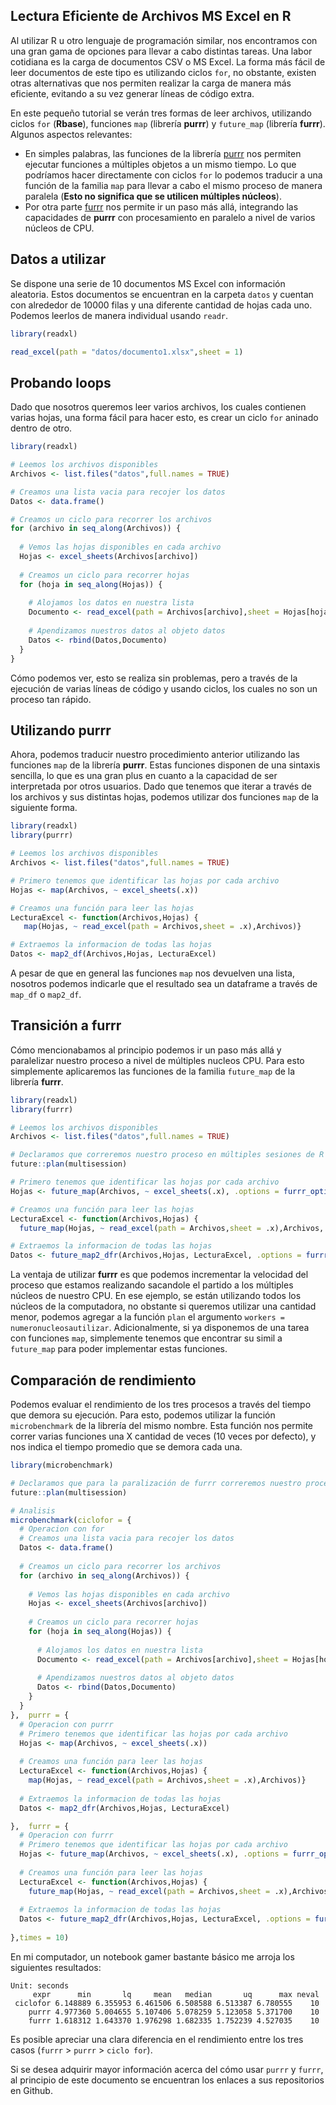## Lectura Eficiente de Archivos MS Excel en R

Al utilizar R u otro lenguaje de programación similar, nos encontramos con una gran gama de opciones para llevar a cabo distintas tareas. Una labor cotidiana es la carga de documentos CSV o MS Excel. La forma más fácil de leer documentos de este tipo es utilizando ciclos `for`, no obstante, existen otras alternativas que nos permiten realizar la carga de manera más eficiente, evitando a su vez generar líneas de código extra. 

En este pequeño tutorial se verán tres formas de leer archivos, utilizando ciclos `for` (**Rbase**), funciones `map` (librería **purrr**) y `future_map` (librería **furrr**). Algunos aspectos relevantes:

- En simples palabras, las funciones de la librería [purrr](https://github.com/tidyverse/purrr) nos permiten ejecutar funciones a múltiples objetos a un mismo tiempo. Lo que podríamos hacer directamente con ciclos `for` lo podemos traducir a una función de la familia `map` para llevar a cabo el mismo proceso de manera paralela (**Esto no significa que se utilicen múltiples núcleos**). 
- Por otra parte [furrr](https://github.com/DavisVaughan/furrr) nos permite ir un paso más allá, integrando las capacidades de **purrr** con procesamiento en paralelo a nivel de varios núcleos de CPU.

## Datos a utilizar

Se dispone una serie de 10 documentos MS Excel con información aleatoria. Estos documentos se encuentran en la carpeta `datos` y cuentan con alrededor de 10000 filas y una diferente cantidad de hojas cada uno. Podemos leerlos de manera individual usando `readr`.

```r
library(readxl)

read_excel(path = "datos/documento1.xlsx",sheet = 1)

```
## Probando loops

Dado que nosotros queremos leer varios archivos, los cuales contienen varias hojas, una forma fácil para hacer esto, es crear un ciclo `for` aninado dentro de otro.

```r
library(readxl)

# Leemos los archivos disponibles
Archivos <- list.files("datos",full.names = TRUE)

# Creamos una lista vacia para recojer los datos
Datos <- data.frame()

# Creamos un ciclo para recorrer los archivos
for (archivo in seq_along(Archivos)) {
  
  # Vemos las hojas disponibles en cada archivo
  Hojas <- excel_sheets(Archivos[archivo])
  
  # Creamos un ciclo para recorrer hojas
  for (hoja in seq_along(Hojas)) {
    
    # Alojamos los datos en nuestra lista
    Documento <- read_excel(path = Archivos[archivo],sheet = Hojas[hoja])
    
    # Apendizamos nuestros datos al objeto datos
    Datos <- rbind(Datos,Documento)
  }
}

```

Cómo podemos ver, esto se realiza sin problemas, pero a través de la ejecución de varias líneas de código y usando ciclos, los cuales no son un proceso tan rápido.

## Utilizando purrr

Ahora, podemos traducir nuestro procedimiento anterior utilizando las funciones `map` de la librería **purrr**. Estas funciones disponen de una sintaxis sencilla, lo que es una gran plus en cuanto a la capacidad de ser interpretada por otros usuarios. Dado que tenemos que iterar a través de los archivos y sus distintas hojas, podemos utilizar dos funciones `map` de la siguiente forma.

```r
library(readxl)
library(purrr)

# Leemos los archivos disponibles
Archivos <- list.files("datos",full.names = TRUE)

# Primero tenemos que identificar las hojas por cada archivo
Hojas <- map(Archivos, ~ excel_sheets(.x))

# Creamos una función para leer las hojas
LecturaExcel <- function(Archivos,Hojas) {
   map(Hojas, ~ read_excel(path = Archivos,sheet = .x),Archivos)}

# Extraemos la informacion de todas las hojas
Datos <- map2_df(Archivos,Hojas, LecturaExcel)

```

A pesar de que en general las funciones `map` nos devuelven una lista, nosotros podemos indicarle que el resultado sea un dataframe a través de `map_df` o `map2_df`.

## Transición a furrr

Cómo mencionabamos al principio podemos ir un paso más allá y paralelizar nuestro proceso a nivel de múltiples nucleos CPU. Para esto simplemente aplicaremos las funciones de la familia `future_map` de la librería **furrr**.

```r
library(readxl)
library(furrr)

# Leemos los archivos disponibles
Archivos <- list.files("datos",full.names = TRUE)

# Declaramos que correremos nuestro proceso en múltiples sesiones de R
future::plan(multisession) 

# Primero tenemos que identificar las hojas por cada archivo
Hojas <- future_map(Archivos, ~ excel_sheets(.x), .options = furrr_options(seed = T))

# Creamos una función para leer las hojas
LecturaExcel <- function(Archivos,Hojas) {
  future_map(Hojas, ~ read_excel(path = Archivos,sheet = .x),Archivos, .options = furrr_options(seed = T))}

# Extraemos la informacion de todas las hojas
Datos <- future_map2_dfr(Archivos,Hojas, LecturaExcel, .options = furrr_options(seed = T))

```

La ventaja de utilizar **furrr** es que podemos incrementar la velocidad del proceso que estamos realizando sacandole el partido a los múltiples núcleos de nuestro CPU. En ese ejemplo, se están utilizando todos los núcleos de la computadora, no obstante si queremos utilizar una cantidad menor, podemos agregar a la función `plan` el argumento `workers = numeronucleosautilizar`. Adicionalmente, si ya disponemos de una tarea con funciones `map`, simplemente tenemos que encontrar su simil a `future_map` para poder implementar estas funciones.

## Comparación de rendimiento

Podemos evaluar el rendimiento de los tres procesos a través del tiempo que demora su ejecución. Para esto, podemos utilizar la función `microbenchmark` de la librería del mismo nombre. Esta función nos permite correr varias funciones una X cantidad de veces (10 veces por defecto), y nos indica el tiempo promedio que se demora cada una.

```r
library(microbenchmark)

# Declaramos que para la paralización de furrr correremos nuestro proceso en múltiples sesiones de R
future::plan(multisession)

# Analisis
microbenchmark(ciclofor = {
  # Operacion con for
  # Creamos una lista vacia para recojer los datos
  Datos <- data.frame()
  
  # Creamos un ciclo para recorrer los archivos
  for (archivo in seq_along(Archivos)) {
    
    # Vemos las hojas disponibles en cada archivo
    Hojas <- excel_sheets(Archivos[archivo])
    
    # Creamos un ciclo para recorrer hojas
    for (hoja in seq_along(Hojas)) {
      
      # Alojamos los datos en nuestra lista
      Documento <- read_excel(path = Archivos[archivo],sheet = Hojas[hoja])
      
      # Apendizamos nuestros datos al objeto datos
      Datos <- rbind(Datos,Documento)
    }
  }
},  purrr = {
  # Operacion con purrr
  # Primero tenemos que identificar las hojas por cada archivo
  Hojas <- map(Archivos, ~ excel_sheets(.x))
  
  # Creamos una función para leer las hojas
  LecturaExcel <- function(Archivos,Hojas) {
    map(Hojas, ~ read_excel(path = Archivos,sheet = .x),Archivos)}
  
  # Extraemos la informacion de todas las hojas
  Datos <- map2_dfr(Archivos,Hojas, LecturaExcel)

},  furrr = {
  # Operacion con furrr
  # Primero tenemos que identificar las hojas por cada archivo
  Hojas <- future_map(Archivos, ~ excel_sheets(.x), .options = furrr_options(seed = T))
  
  # Creamos una función para leer las hojas
  LecturaExcel <- function(Archivos,Hojas) {
    future_map(Hojas, ~ read_excel(path = Archivos,sheet = .x),Archivos, .options = furrr_options(seed = T))}
  
  # Extraemos la informacion de todas las hojas
  Datos <- future_map2_dfr(Archivos,Hojas, LecturaExcel, .options = furrr_options(seed = T))
  
},times = 10)
```
En mi computador, un notebook gamer bastante básico me arroja los siguientes resultados:

```
Unit: seconds
     expr      min       lq     mean   median       uq      max neval
 ciclofor 6.148889 6.355953 6.461506 6.508588 6.513387 6.780555    10
    purrr 4.977360 5.004655 5.107406 5.078259 5.123058 5.371700    10
    furrr 1.618312 1.643370 1.976298 1.682335 1.752239 4.527035    10
```

Es posible apreciar una clara diferencia en el rendimiento entre los tres casos (`furrr` > `purrr` > `ciclo for`). 

Si se desea adquirir mayor información acerca del cómo usar `purrr` y `furrr`, al principio de este documento se encuentran los enlaces a sus repositorios en Github.
